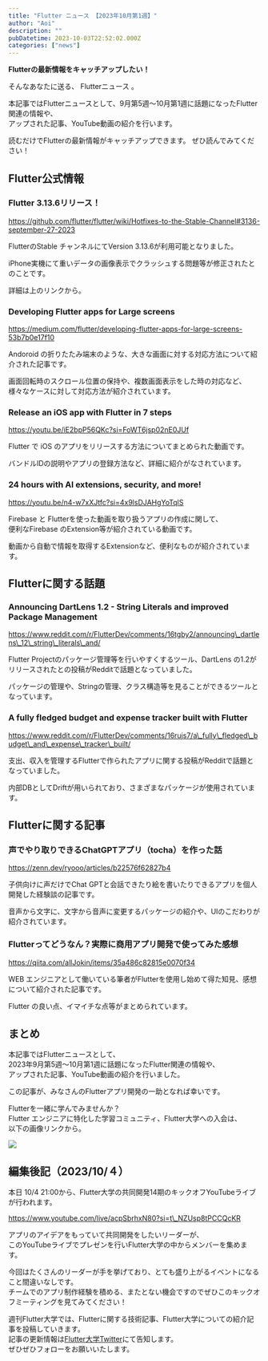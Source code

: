 ```yaml
---
title: "Flutter ニュース 【2023年10月第1週】"
author: "Aoi"
description: ""
pubDatetime: 2023-10-03T22:52:02.000Z
categories: ["news"]
---
```


**Flutterの最新情報をキャッチアップしたい！**

そんなあなたに送る、 Flutterニュース 。

本記事ではFlutterニュースとして、9月第5週〜10月第1週に話題になったFlutter関連の情報や、  
アップされた記事、YouTube動画の紹介を行います。

読むだけでFlutterの最新情報がキャッチアップできます。 ぜひ読んでみてください！

## Flutter公式情報

### Flutter 3.13.6リリース！

https://github.com/flutter/flutter/wiki/Hotfixes-to-the-Stable-Channel#3136-september-27-2023

FlutterのStable チャンネルにてVersion 3.13.6が利用可能となりました。

iPhone実機にて重いデータの画像表示でクラッシュする問題等が修正されたとのことです。

詳細は上のリンクから。

### Developing Flutter apps for Large screens

https://medium.com/flutter/developing-flutter-apps-for-large-screens-53b7b0e17f10

Andoroid の折りたたみ端末のような、大きな画面に対する対応方法について紹介された記事です。

画面回転時のスクロール位置の保持や、複数画面表示をした時の対応など、  
様々なケースに対して対応方法が紹介されています。

### Release an iOS app with Flutter in 7 steps

https://youtu.be/iE2bpP56QKc?si=FoWT6jsp02nE0JUf

Flutter で iOS のアプリをリリースする方法についてまとめられた動画です。

バンドルIDの説明やアプリの登録方法など、詳細に紹介がなされています。

### 24 hours with AI extensions, security, and more!

https://youtu.be/n4-w7xXJtfc?si=4x9lsDJAHgYoTqlS

Firebase と Flutterを使った動画を取り扱うアプリの作成に関して、  
便利なFirebase のExtension等が紹介されている動画です。

動画から自動で情報を取得するExtensionなど、便利なものが紹介されています。

## Flutterに関する話題

### Announcing DartLens 1.2 - String Literals and improved Package Management

https://www.reddit.com/r/FlutterDev/comments/16tgby2/announcing\_dartlens\_12\_string\_literals\_and/

Flutter Projectのパッケージ管理等を行いやすくするツール、DartLens の1.2がリリースされたとの投稿がRedditで話題となっていました。

パッケージの管理や、Stringの管理、クラス構造等を見ることができるツールとなっています。

### A fully fledged budget and expense tracker built with Flutter

https://www.reddit.com/r/FlutterDev/comments/16rujs7/a\_fully\_fledged\_budget\_and\_expense\_tracker\_built/

支出、収入を管理するFlutterで作られたアプリに関する投稿がRedditで話題となっていました。

内部DBとしてDriftが用いられており、さまざまなパッケージが使用されています。

## Flutterに関する記事

### **声でやり取りできるChatGPTアプリ（tocha）を作った話**

https://zenn.dev/ryooo/articles/b22576f62827b4

子供向けに声だけでChat GPTと会話できたり絵を書いたりできるアプリを個人開発した経験談の記事です。

音声から文字に、文字から音声に変更するパッケージの紹介や、UIのこだわりが紹介されています。

### Flutterってどうなん？実際に商用アプリ開発で使ってみた感想

https://qiita.com/allJokin/items/35a486c82815e0070f34

WEB エンジニアとして働いている筆者がFlutterを使用し始めて得た知見、感想について紹介された記事です。

Flutter の良い点、イマイチな点等がまとめられています。

## まとめ

本記事ではFlutterニュースとして、  
2023年9月第5週〜10月第1週に話題になったFlutter関連の情報や、  
アップされた記事、YouTube動画の紹介を行いました。

この記事が、みなさんのFlutterアプリ開発の一助となれば幸いです。

Flutterを一緒に学んでみませんか？  
Flutter エンジニアに特化した学習コミュニティ、Flutter大学への入会は、  
以下の画像リンクから。

[![](https://blog.flutteruniv.com/wp-content/uploads/2022/07/Flutter大学バナー.png)](//flutteruniv.com)

## 編集後記（2023/10/４）

本日 10/4 21:00から、Flutter大学の共同開発14期のキックオフYouTubeライブが行われます。

https://www.youtube.com/live/acpSbrhxN80?si=t\_NZUsp8tPCCQcKR

アプリのアイデアをもっていて共同開発をしたいリーダーが、  
このYouTubeライブでプレゼンを行いFlutter大学の中からメンバーを集めます。

今回はたくさんのリーダーが手を挙げており、とても盛り上がるイベントになること間違いなしです。  
チームでのアプリ制作経験を積める、またとない機会ですのでぜひこのキックオフミーティングを見てみてください！

週刊Flutter大学では、Flutterに関する技術記事、Flutter大学についての紹介記事を投稿していきます。  
記事の更新情報は[Flutter大学Twitter](https://twitter.com/FlutterUniv)にて告知します。  
ぜひぜひフォローをお願いいたします。